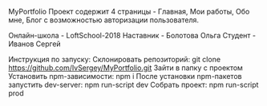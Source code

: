 MyPortfolio
Проект содержит 4 страницы - Главная, Мои работы, Обо мне, Блог с возможностью авторизации пользователя.

Онлайн-школа - LoftSchool-2018 
Наставник - Болотова Ольга 
Студент - Иванов Сергей


Инструкция по запуску:
Склонировать репозиторий: git clone https://github.com/IvSergey/MyPortfolio.git
Зайти в папку с проектом
Установить npm-зависимости: npm i
После установки npm-пакетов запустить dev-server: npm run-script dev
Собрать проект: npm run-script prod